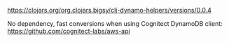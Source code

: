 https://clojars.org/org.clojars.bigsy/clj-dynamo-helpers/versions/0.0.4

No dependency, fast conversions when using Cognitect DynamoDB client: https://github.com/cognitect-labs/aws-api
